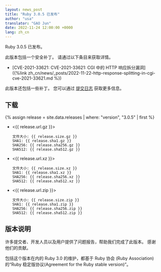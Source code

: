 ```yaml
---
layout: news_post
title: "Ruby 3.0.5 已发布"
author: "usa"
translator: "GAO Jun"
date: 2022-11-24 12:00:00 +0000
lang: zh_cn
---
```


Ruby 3.0.5 已发布。

此版本包括一个安全补丁。
请通过以下条目来获取详情。

* [CVE-2021-33621: CVE-2021-33621: CGI 中的 HTTP 响应拆分漏洞]({%link zh_cn/news/_posts/2022-11-22-http-response-splitting-in-cgi-cve-2021-33621.md %})

此版本还包括一些补丁。
您可以通过 [提交日志](https://github.com/ruby/ruby/compare/v3_0_4...v3_0_5) 获取更多信息。

## 下载

{% assign release = site.data.releases | where: "version", "3.0.5" | first %}

* <{{ release.url.gz }}>

      文件大小: {{ release.size.gz }}
      SHA1: {{ release.sha1.gz }}
      SHA256: {{ release.sha256.gz }}
      SHA512: {{ release.sha512.gz }}

* <{{ release.url.xz }}>

      文件大小: {{ release.size.xz }}
      SHA1: {{ release.sha1.xz }}
      SHA256: {{ release.sha256.xz }}
      SHA512: {{ release.sha512.xz }}

* <{{ release.url.zip }}>

      文件大小: {{ release.size.zip }}
      SHA1: {{ release.sha1.zip }}
      SHA256: {{ release.sha256.zip }}
      SHA512: {{ release.sha512.zip }}

## 版本说明

许多提交者、开发人员以及用户提供了问题报告，帮助我们完成了此版本。
感谢他们的贡献。

包括这个版本在内的 Ruby 3.0 的维护，都基于 Ruby 协会 (Ruby Association) 的“Ruby 稳定版协议(Agreement for the Ruby stable version)”。
